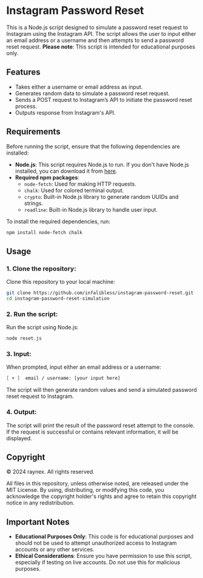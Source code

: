 
# Instagram Password Reset

This is a Node.js script designed to simulate a password reset request to Instagram using the Instagram API. The script allows the user to input either an email address or a username and then attempts to send a password reset request. **Please note**: This script is intended for educational purposes only.

## Features
- Takes either a username or email address as input.
- Generates random data to simulate a password reset request.
- Sends a POST request to Instagram’s API to initiate the password reset process.
- Outputs response from Instagram's API.

## Requirements
Before running the script, ensure that the following dependencies are installed:

- **Node.js**: This script requires Node.js to run. If you don't have Node.js installed, you can download it from [here](https://nodejs.org/).
- **Required npm packages**:
  - `node-fetch`: Used for making HTTP requests.
  - `chalk`: Used for colored terminal output.
  - `crypto`: Built-in Node.js library to generate random UUIDs and strings.
  - `readline`: Built-in Node.js library to handle user input.

To install the required dependencies, run:

```bash
npm install node-fetch chalk
```

## Usage

### 1. Clone the repository:
Clone this repository to your local machine:

```bash
git clone https://github.com/infalibless/instagram-password-reset.git
cd instagram-password-reset-simulation
```

### 2. Run the script:
Run the script using Node.js:

```bash
node reset.js
```

### 3. Input:
When prompted, input either an email address or a username:

```bash
[ + ]  email / username: [your input here]
```

The script will then generate random values and send a simulated password reset request to Instagram.

### 4. Output:
The script will print the result of the password reset attempt to the console. If the request is successful or contains relevant information, it will be displayed.

## Copyright

© 2024 raynex. All rights reserved.

All files in this repository, unless otherwise noted, are released under the MIT License. By using, distributing, or modifying this code, you acknowledge the copyright holder's rights and agree to retain this copyright notice in any redistribution.

## Important Notes
- **Educational Purposes Only**: This code is for educational purposes and should not be used to attempt unauthorized access to Instagram accounts or any other services.
- **Ethical Considerations**: Ensure you have permission to use this script, especially if testing on live accounts. Do not use this for malicious purposes.
